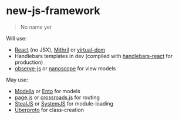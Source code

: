 # new-js-framework
> No name yet

Will use:
* [React](https://github.com/facebook/react) (no JSX), [Mithril](https://github.com/lhorie/mithril.js) or [virtual-dom](https://github.com/Matt-Esch/virtual-dom/)
* Handlebars templates in dev (compiled with [handlebars-react](https://github.com/stevenvachon/handlebars-react) for production)
* [observe-js](https://github.com/polymer/observe-js) or [nanoscope](https://github.com/5outh/nanoscope) for view models

May use:
* [Modella](https://github.com/modella/modella) or [Ento](https://github.com/rstacruz/ento) for models
* [page.js](https://github.com/visionmedia/page.js) or [crossroads.js](https://github.com/millermedeiros/crossroads.js) for routing
* [StealJS](https://github.com/bitovi/steal) or [SystemJS](https://github.com/systemjs/systemjs) for module-loading
* [Uberproto](https://github.com/daffl/uberproto) for class-creation
